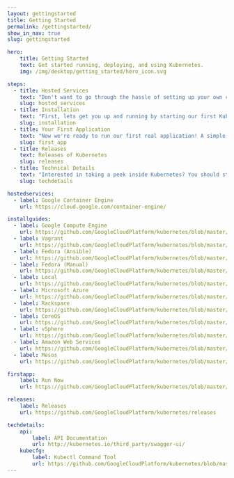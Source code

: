 ```yaml
---
layout: gettingstarted
title: Getting Started
permalink: /gettingstarted/
show_in_nav: true
slug: gettingstarted

hero:
    title: Getting Started
    text: Get started running, deploying, and using Kubernetes.
    img: /img/desktop/getting_started/hero_icon.svg

steps:
  - title: Hosted Services
    text: "Don't want to go through the hassle of setting up your own cluster and the infrastructure associated with it? These services offer managed Kubernetes to make it that much easier to get going."
    slug: hosted_services
  - title: Installation
    text: "First, lets get you up and running by starting our first Kubernetes cluster. Kubernetes can run almost anywhere so choose the configuration you're most comfortable with:"
    slug: installation
  - title: Your First Application
    text: "Now we're ready to run our first real application! A simple multi-tiered guestbook."
    slug: first_app
  - title: Releases
    text: Releases of Kubernetes
    slug: releases
  - title: Technical Details
    text: "Interested in taking a peek inside Kubernetes? You should start by reading the <a href=\"https://github.com/GoogleCloudPlatform/kubernetes/blob/master/docs/design/README.md\" onclick=\"trackOutboundLink('https://github.com/GoogleCloudPlatform/kubernetes/blob/master/docs/design/README.md'); return false;\">design overview</a> which introduces core Kubernetes concepts and components. After that, you probably want to take a look at the API documentation and learn about the kubecfg command line tool."
    slug: techdetails

hostedservices:
  - label: Google Container Engine
    url: https://cloud.google.com/container-engine/

installguides:
  - label: Google Compute Engine
    url: https://github.com/GoogleCloudPlatform/kubernetes/blob/master/docs/getting-started-guides/gce.md
  - label: Vagrant
    url: https://github.com/GoogleCloudPlatform/kubernetes/blob/master/docs/getting-started-guides/vagrant.md
  - label: Fedora (Ansible)
    url: https://github.com/GoogleCloudPlatform/kubernetes/blob/master/docs/getting-started-guides/fedora/fedora_ansible_config.md
  - label: Fedora (Manual)
    url: https://github.com/GoogleCloudPlatform/kubernetes/blob/master/docs/getting-started-guides/fedora/fedora_manual_config.md
  - label: Local
    url: https://github.com/GoogleCloudPlatform/kubernetes/blob/master/docs/getting-started-guides/locally.md
  - label: Microsoft Azure
    url: https://github.com/GoogleCloudPlatform/kubernetes/blob/master/docs/getting-started-guides/azure.md
  - label: Rackspace
    url: https://github.com/GoogleCloudPlatform/kubernetes/blob/master/docs/getting-started-guides/rackspace.md
  - label: CoreOS
    url: https://github.com/GoogleCloudPlatform/kubernetes/blob/master/docs/getting-started-guides/coreos.md
  - label: vSphere
    url: https://github.com/GoogleCloudPlatform/kubernetes/blob/master/docs/getting-started-guides/vsphere.md
  - label: Amazon Web Services
    url: https://github.com/GoogleCloudPlatform/kubernetes/blob/master/docs/getting-started-guides/aws.md
  - label: Mesos
    url: https://github.com/GoogleCloudPlatform/kubernetes/blob/master/docs/getting-started-guides/mesos.md

firstapp:
    label: Run Now
    url: https://github.com/GoogleCloudPlatform/kubernetes/blob/master/examples/guestbook/README.md

releases:
    label: Releases
    url: https://github.com/GoogleCloudPlatform/kubernetes/releases

techdetails:
    api:
        label: API Documentation
        url: http://kubernetes.io/third_party/swagger-ui/
    kubecfg:
        label: Kubectl Command Tool
        url: https://github.com/GoogleCloudPlatform/kubernetes/blob/master/docs/user-guide/kubectl/kubectl.md
---
```

